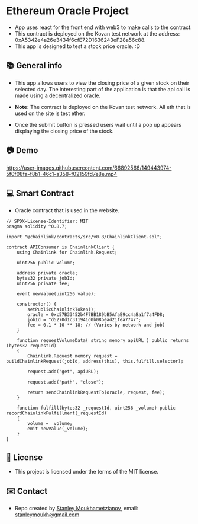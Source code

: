 # Ethereum Oracle Project

* App uses react for the front end with web3 to make calls to the contract. 
* This contract is deployed on the Kovan test network at the address: 0xA5342e4a26e3434f6cfE72D1636243eF28a56c88.
* This app is designed to test a stock price oracle. :D 

## :books: General info


* This app allows users to view the closing price of a given stock on their selected day. The interesting part of the application is that the api call is made using a decentralized oracle. 

* **Note:** The contract is deployed on the Kovan test network. All eth that is used on the site is test ether. 

* Once the submit button is pressed users wait until a pop up appears displaying the closing price of the stock. 

## :camera: Demo



https://user-images.githubusercontent.com/66892566/149443974-5f0f08fa-f8b1-46c1-a358-f02159fd7e8e.mp4


## :computer: Smart Contract

* Oracle contract that is used in the website.

```solidity
// SPDX-License-Identifier: MIT
pragma solidity ^0.8.7;

import "@chainlink/contracts/src/v0.8/ChainlinkClient.sol";

contract APIConsumer is ChainlinkClient {
    using Chainlink for Chainlink.Request;
  
    uint256 public volume;
    
    address private oracle;
    bytes32 private jobId;
    uint256 private fee;
    
    event newValue(uint256 value);

    constructor() {
        setPublicChainlinkToken();
        oracle = 0xc57B33452b4F7BB189bB5AfaE9cc4aBa1f7a4FD8;
        jobId = "d5270d1c311941d0b08bead21fea7747";
        fee = 0.1 * 10 ** 18; // (Varies by network and job)
    }
    
    function requestVolumeData( string memory apiURL ) public returns (bytes32 requestId) 
    {
        Chainlink.Request memory request = buildChainlinkRequest(jobId, address(this), this.fulfill.selector);
        
        request.add("get", apiURL);

        request.add("path", "close");
        
        return sendChainlinkRequestTo(oracle, request, fee);
    }
    
    function fulfill(bytes32 _requestId, uint256 _volume) public recordChainlinkFulfillment(_requestId)
    {
        volume = _volume;
        emit newValue(_volume);
    }
}

```


## :file_folder: License

* This project is licensed under the terms of the MIT license.

## :envelope: Contact

* Repo created by [Stanley Moukhametzianov](https://github.com/Stanley-Moukhametzianov?tab=repositories), email: stanleymoukh@gmail.com
